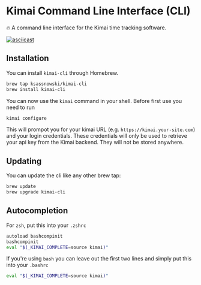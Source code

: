 # Kimai Command Line Interface (CLI)

:fire: A command line interface for the Kimai time tracking software.

[![asciicast](https://asciinema.org/a/1wDzOF9W773vA2YbsTYwC7XCF.png)](https://asciinema.org/a/1wDzOF9W773vA2YbsTYwC7XCF)

## Installation

You can install `kimai-cli` through Homebrew.

```bash
brew tap ksassnowski/kimai-cli
brew install kimai-cli
```

You can now use the `kimai` command in your shell. Before first use you need to run

```bash
kimai configure
```

This will prompot you for your kimai URL (e.g. `https://kimai.your-site.com`) and your login credentials.
These credentials will only be used to retrieve your api key from the Kimai backend. They will not be stored
anywhere.

## Updating

You can update the cli like any other brew tap:

```bash
brew update
brew upgrade kimai-cli
```

## Autocompletion

For `zsh`, put this into your `.zshrc`

```bash
autoload bashcompinit
bashcompinit
eval "$(_KIMAI_COMPLETE=source kimai)"
```

If you're using `bash` you can leave out the first two lines and simply put this into your `.bashrc`

```bash
eval "$(_KIMAI_COMPLETE=source kimai)"
```
